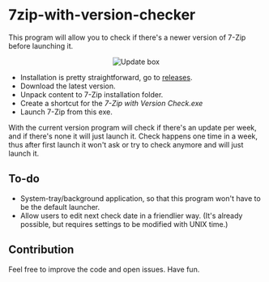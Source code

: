 # 7zip-with-version-checker
This program will allow you to check if there's a newer version of 7-Zip before launching it.

<p align="center"><img align="center" src="https://image.ibb.co/kQ9eoL/version1.png" alt="Update box"></p>

* Installation is pretty straightforward, go to [releases](https://github.com/tkduman/7zip-with-version-checker/releases).
* Download the latest version.
* Unpack content to 7-Zip installation folder.
* Create a shortcut for the _7-Zip with Version Check.exe_
* Launch 7-Zip from this exe.

With the current version program will check if there's an update per week, and if there's none it will just launch it. Check happens one time in a week, thus after first launch it won't ask or try to check anymore and will just launch it.

## To-do

* System-tray/background application, so that this program won't have to be the default launcher.
* Allow users to edit next check date in a friendlier way. (It's already possible, but requires settings to be modified with UNIX time.)

## Contribution

Feel free to improve the code and open issues. Have fun.
